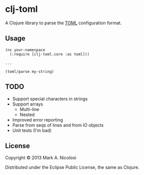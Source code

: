 # clj-toml

A Clojure library to parse the [TOML](https://github.com/mojombo/toml) configuration format.

## Usage

    (ns your-namespace
      (:require [clj-toml.core :as toml]))

    ...

    (toml/parse my-string)

## TODO

* Support special characters in strings
* Support arrays
  - Multi-line
  - Nested
* Improved error reporting
* Parse from seqs of lines and from IO objects
* Unit tests (I'm bad)

## License

Copyright © 2013 Mark A. Nicolosi

Distributed under the Eclipse Public License, the same as Clojure.
